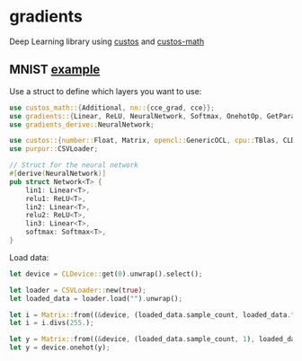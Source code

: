 # gradients

Deep Learning library using [custos] and [custos-math]

[custos]: https://github.com/elftausend/custos
[custos-math]: https://github.com/elftausend/custos-math

## MNIST [example] 
[example]: https://github.com/elftausend/gradients/examples/mnist.rs
Use a struct to define which layers you want to use:

```rust
use custos_math::{Additional, nn::{cce_grad, cce}};
use gradients::{Linear, ReLU, NeuralNetwork, Softmax, OnehotOp, GetParam, Param, Adam};
use gradients_derive::NeuralNetwork;

use custos::{number::Float, Matrix, opencl::GenericOCL, cpu::TBlas, CLDevice, AsDev, range};
use purpur::CSVLoader;

// Struct for the neural network
#[derive(NeuralNetwork)]
pub struct Network<T> {
    lin1: Linear<T>,
    relu1: ReLU<T>,
    lin2: Linear<T>,
    relu2: ReLU<T>,
    lin3: Linear<T>,
    softmax: Softmax<T>,
}
```
Load data:
```rust
let device = CLDevice::get(0).unwrap().select();

let loader = CSVLoader::new(true);
let loaded_data = loader.load("").unwrap();

let i = Matrix::from((&device, (loaded_data.sample_count, loaded_data.features), loaded_data.x));
let i = i.divs(255.);

let y = Matrix::from((&device, (loaded_data.sample_count, 1), loaded_data.y));
let y = device.onehot(y);
```
